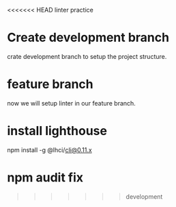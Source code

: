 
<<<<<<< HEAD
linter practice

# Create development branch

crate development branch to setup the project structure.

# feature branch

now we will setup linter in our feature branch.

# install lighthouse

npm install -g @lhci/cli@0.11.x

npm audit fix
=======
>>>>>>> development
